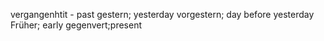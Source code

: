 vergangenhtit - past
gestern; yesterday
vorgestern; day before yesterday
Früher; early
gegenvert;present
